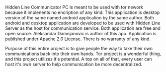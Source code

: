 Hidden Line Communicator PC is meant to be used with tor nework because it implenents no
encription of any kind.
This application is desktop version of the same named android application by the same author.
Both android and desktop application are developed to be used with Hidden Line Server as the host
for communication service. Both application are free and open source.
Aleksandar Damnjanovic is author of this app.
Application is published under Apache 2.0 License.
There is no warranty of any kind.

Purpose of this entire project is to give people the way to take their own communications back into their own hands. Tor project is a wonderful thing, and this project utilizes it's potential. A top on all of that, every user can host it's own server to help communication be more decentralized.
